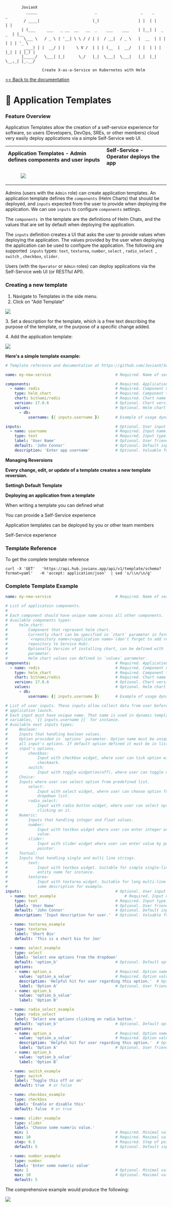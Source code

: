 ```shell
       JovianX
         _____                         _                   _    _           _
        / ____|                       (_)                 | |  | |         | |
       | (___     ___   _ __  __   __  _    ___    ___    | |__| |  _   _  | |__
        \___ \   / _ \ | '__| \ \ / / | |  / __|  / _ \   |  __  | | | | | | '_ \
        ____) | |  __/ | |     \ V /  | | | (__  |  __/   | |  | | | |_| | | |_) |
       |_____/   \___| |_|      \_/   |_|  \___|  \___|   |_|  |_|  \__,_| |_.__/

                Create X-as-a-Service on Kubernetes with Helm
```

[\<\< Back to the documentation](README.md)

# 🍱 Application Templates

### Feature Overview

Application Templates allow the creation of a self-service experience for software, so users (Developers, DevOps, SREs, or other members) cloud very easily deploy applications via a simple Self-Service web UI.  

<table><tbody><tr><td><strong>Application Templates - Admin defines components and user inputs</strong></td><td><strong>Self-Service - Operator deploys the app</strong></td></tr><tr><td colspan="2"><figure class="image"><img src="https://user-images.githubusercontent.com/2787296/198906162-5aaa83df-7a7b-4ec5-b1e0-3a6f455a010e.png"></figure></td></tr></tbody></table>

Admins (users with the `Admin` role) can create application templates. An application template defines the `components` (Helm Charts) that should be deployed, and `inputs` expected from the user to provide when deploying the application. We can use `inputs` to configure `components` settings.

The `components`  in the template are the definitions of Helm Chats, and the values that are set by default when deploying the application.

The `inputs` definition creates a UI that asks the user to provide values when deploying the application. The values provided by the user when deploying the application can be used to configure the application. The following are supported  `inputs` types: `text`, `textarea`, `number`, `select` , `radio_select`  , `switch` , `checkbox`, `slider`.

Users (with the `Operator` or `Admin` roles) can deploy applications via the Self-Service web UI (or RESTful API).

### **Creating a new template**

1.  Navigate to Templates in the side menu. 
2.  Click on "Add Template"

![](https://user-images.githubusercontent.com/2787296/200311033-990e852e-9194-49e4-9340-3c86098710bc.png)

3\. Set a description for the template, which is a free text describing the purpose of the template, or the purpose of a specific change added.

4\. Add the application template:

![](https://user-images.githubusercontent.com/2787296/200311419-e6c3100e-41bc-4306-92a9-045c01e0a9e7.png)

**Here's a simple template example:**

```yaml
# Template reference and documentation at https://github.com/JovianX/Service-Hub/blob/main/documentation/templates.md

name: my-new-service                            # Required. Name of service.

components:                                     # Required. Application components list.
  - name: redis                                 # Required. Component name.
    type: helm_chart                            # Required. Component type.
    chart: bitnami/redis                        # Required. Chart name in format `<repository name>/<application name>`.
    version: 17.0.6                             # Optional. Chart version to install.
    values:                                     # Optional. Helm chart values to install/update.
      - db:
          username: {{ inputs.username }}       # Example of usage dynamic tempalte variables.

inputs:                                         # Optional. User input list.
  - name: username                              # Required. Input name. Used in template dynamic variables. Must be unique acros all inputs.
    type: text                                  # Required. Input type.
    label: 'User Name'                          # Optional. User friendly short input title.
    default: 'John Connor'                      # Optional. Default input value. Used if was no input from user.
    description: 'Enter app username'           # Optional. Valuable for user description of this input.
```

**Managing Reversions**

**Every change, edit, or update of a template creates a new template reversion.** 

**Settingh Default Template**

**Deploying an application from a template**

When writing a template you can defined what 

You can provide a Self-Service experience 

Application templates can be deployed by you or other team members 

Self-Service experience 

### Template Reference

To get the complete template reference

```shell
curl -X 'GET'   'https://api.hub.jovianx.app/api/v1/template/schema?format=yaml'   -H 'accept: application/json'  | sed 's/\\n/\n/g' 
```

### Complete Template Example

```yaml
name: my-new-service                            # Required. Name of service.

# List of applicatoin components.
#
# Each component should have unique name across all other components.
# Available components types:
#     helm_chart:
#         Component that represent helm chart.
#         Currently chart can be specified in `chart` parameter in format
#         `<repository name>/<application name>`(don't forget to add required
#         repository to Service Hub).
#         Optionally Version of installing chart, can be defined with `version`
#         parameter.
#         Helm chart values can defined in `values` parameter.
components:                                     # Required. Application components list.
  - name: redis                                 # Required. Component name.
    type: helm_chart                            # Required. Component type.
    chart: bitnami/redis                        # Required. Chart name in format `<repository name>/<application name>`.
    version: 17.0.6                             # Optional. Chart version to install.
    values:                                     # Optional. Helm chart values to install/update.
      - db:
          username: {{ inputs.username }}       # Example of usage dynamic tempalte variables.

# List of user inputs. These inputs allow collect data from user before
# application launch.
# Each input must have unique name. That name is used in dynamic template
# variables, `{{ inputs.username }}` for instance.
# Available next inputs types:
#     Boolean:
#     Inputs that handling boolean values.
#     Option provided in `options` parameter. Option name must be unique across
#     all input's options. If default option defined it must be in list of
#     input's options.
#         checkbox:
#             Input with checkbox widget, where user can tick option with
#             checkmark.
#         switch:
#             Input with toggle widget(on/off), where user can toggle option.
#     Choice:
#     Inputs where user can select option from predefined list.
#         select:
#             Input with select widget, where user can choose option from
#             dropdown list.
#         radio_select:
#             Input with radio button widget, where user can select option by
#             clicking on it.
#     Numeric:
#         Inputs that handling integer and float values.
#         number:
#             Input with textbox widget where user can enter integer or float
#             value.
#         slider:
#             Input with slider widget where user can enter value by pooling
#             pointer.
#     Textual:
#     Inputs that handling single and multi line strings.
#         text:
#             Input with textbox widget. Suitable for simple single-line string,
#             entity name for instance.
#         textarea:
#             Input with textarea widget. Suitable for long multi-line string,
#             some description for example.
inputs:                                         # Optional. User input list.
  - name: text_example                              # Required. Input name. Used in template dynamic variables. Must be unique acros all inputs.
    type: text                                  # Required. Input type.
    label: 'User Name'                          # Optional. User friendly short input title.
    default: 'John Connor'                      # Optional. Default input value. Used if was no input from user.
    description: 'Input description for user.'  # Optional. Valuable for user description of this input.

  - name: textarea_example
    type: textarea
    label: 'Short Bio'
    default: 'This is a short bio for Jon'

  - name: select_example
    type: select
    label: 'Select one options from the dropdown'
    default: 'option_b'                         # Optional. Default option. Must be in list of input's options.
    options:
    - name: option_a                            # Required. Option name. Must be unique across all input's options.
      value: 'option_a_value'                   # Required. Option value that will put into dynamic template variable(in this case `{{ inputs.select_example }}`).
      description: 'Helpful hit for user regarding this option.'  # Optional. User valuable description what consequences will face user if choose this option.
      label: 'Option A'                         # Optional. User friendly short option title.
    - name: option_b
      value: 'option_b_value'
      label: 'Option B'

  - name: radio_select_example
    type: radio_select
    label: 'Select one options clicking on radio button.'
    default: 'option_b'                         # Optional. Default option. Must be in list of input's options.
    options:
    - name: option_a                            # Required. Option name. Must be unique across all input's options.
      value: 'option_a_value'                   # Required. Option value that will put into dynamic template variable(in this case `{{ inputs.radio_select_example }}`).
      description: 'Helpful hit for user regarding this option.'  # Optional. User valuable description what consequences will face user if choose this option.
      label: 'Option A'                         # Optional. User friendly short option title.
    - name: option_b
      value: 'option_b_value'
      label: 'Option B'

  - name: switch_example
    type: switch
    label: 'Toggle this off or on'
    default: true  # or false

  - name: checkbox_example
    type: checkbox
    label: 'Enable or disable this'
    default: false  # or true

  - name: slider_example
    type: slider
    label: 'Choose some numeric value.'
    min: 1                                      # Required. Minimal value.
    max: 10                                     # Required. Maximal value.
    step: 0.5                                   # Required. Step of pointer.
    default: 5                                  # Optional. Default input value. Must be greater or equal minimal value and less of equal maximal value.

  - name: number_example
    type: number
    label: 'Enter some numeric value'
    min: 1                                      # Optional. Minimal value.
    max: 10                                     # Optional. Maximal value.
    default: 5
```

The comprehensive example would produce the following:

![](https://user-images.githubusercontent.com/2787296/200312035-a296071a-d841-47dd-9e7d-8abbacef73b7.png)
